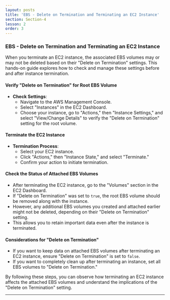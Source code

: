 ```yaml
---
layout: posts
title: 'EBS - Delete on Termination and Terminating an EC2 Instance'
section: Section-4
lesson: 2
order: 3
---
```


### EBS - Delete on Termination and Terminating an EC2 Instance

When you terminate an EC2 instance, the associated EBS volumes may or may not be deleted based on their "Delete on Termination" settings. This hands-on guide explores how to check and manage these settings before and after instance termination.

#### Verify "Delete on Termination" for Root EBS Volume

- **Check Settings**:
  - Navigate to the AWS Management Console.
  - Select "Instances" in the EC2 Dashboard.
  - Choose your instance, go to "Actions," then "Instance Settings," and select "View/Change Details" to verify the "Delete on Termination" setting for the root volume.

<!-- pagebreak -->

#### Terminate the EC2 Instance

- **Termination Process**:
  - Select your EC2 instance.
  - Click "Actions," then "Instance State," and select "Terminate."
  - Confirm your action to initiate termination.

<!-- pagebreak -->

#### Check the Status of Attached EBS Volumes

- After terminating the EC2 instance, go to the "Volumes" section in the EC2 Dashboard.
- If "Delete on Termination" was set to `true`, the root EBS volume should be removed along with the instance.
- However, any additional EBS volumes you created and attached earlier might not be deleted, depending on their "Delete on Termination" setting.
- This allows you to retain important data even after the instance is terminated.
<!-- pagebreak -->

#### Considerations for "Delete on Termination"

- If you want to keep data on attached EBS volumes after terminating an EC2 instance, ensure "Delete on Termination" is set to `false`.
- If you want to completely clean up after terminating an instance, set all EBS volumes to "Delete on Termination."

By following these steps, you can observe how terminating an EC2 instance affects the attached EBS volumes and understand the implications of the "Delete on Termination" setting.

---
